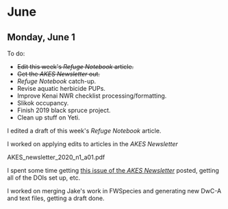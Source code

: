 
# June

## Monday, June 1

To do:

* ~~Edit this week's *Refuge Notebook* article.~~
* ~~Get the *AKES Newsletter* out.~~
* *Refuge Notebook* catch-up.
* Revise aquatic herbicide PUPs.
* Improve Kenai NWR checklist processing/formatting.
* Slikok occupancy.
* Finish 2019 black spruce project.
* Clean up stuff on Yeti.

I edited a draft of this week's *Refuge Notebook* article.

I worked on applying edits to articles in the *AKES Newsletter*

AKES_newsletter_2020_n1_a01.pdf

I spent some time getting [this issue of the *AKES Newsletter*](http://www.akentsoc.org/newsletter-v13-n1) posted, getting all of the DOIs set up, etc.

I worked on merging Jake's work in FWSpecies and generating new DwC-A and text files, getting a draft done.


